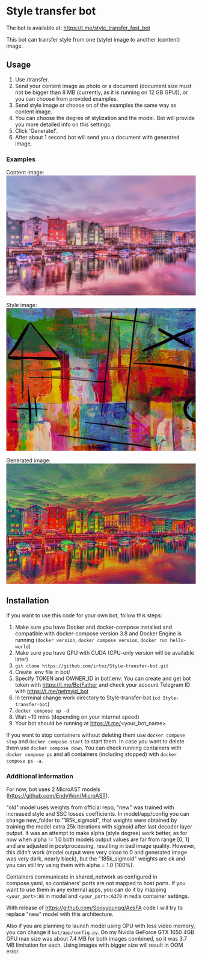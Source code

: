 # Style transfer bot
 
The bot is available at: https://t.me/style_transfer_fast_bot

This bot can transfer style from one (style) image to another (content) image.

## Usage
1. Use /transfer.
2. Send your content image as photo or a document (document size must not be bigger than 8 MB (currently, as it is running on 12 GB GPU)), or you can choose from provided examples.
3. Send style image or choose on of the examples the same way as content image.
4. You can choose the degree of stylization and the model. Bot will provide you more detailed info on this settings.
5. Click 'Generate!'.
6. After about 1 second bot will send you a document with generated image.

### Examples
Content image: ![Town by a river](bot/app/examples/content/river_town.jpg)

Style image: ![Abstart art](bot/app/examples/style/hz_che_eto.jpg)

Generated image: ![Generated](<generated examples/example1.jpg>)

## Installation
If you want to use this code for your own bot, follow this steps:
1. Make sure you have Docker and docker-compose installed and compatible with docker-compose version 3.8 and Docker Engine is running (`docker version`, `docker compose version`, `docker run hello-world`)
2. Make sure you have GPU with CUDA (CPU-only version will be available later)
3. `git clone https://github.com/irtez/Style-transfer-bot.git`
4. Create .env file in bot/
5. Specify TOKEN and OWNER_ID in bot/.env. You can create and get bot token with https://t.me/BotFather and check your account Telegram ID with https://t.me/getmyid_bot
6. In terminal change work directory to Style-transfer-bot (`cd Style-transfer-bot`)
7. `docker compose up -d`
8. Wait ~10 mins (depending on your internet speed)
9. Your bot should be running at https://t.me/<your_bot_name>

If you want to stop containers without deleting them use `docker compose stop` and `docker compose start` to start them. In case you want to delete them use `docker compose down`. You can check running containers with `docker compose ps` and all containers (including stopped) with `docker compose ps -a`.

### Additional information
For now, bot uses 2 MicroAST models (https://github.com/EndyWon/MicroAST).

"old" model uses weights from official repo, "new" was trained with increased style and SSC losses coefficients.
In model/app/config you can change new_folder to "185k_sigmoid", that weights were obtained by training the model extra 25k iterations with sigmoid after last decoder layer output. It was an attempt to make alpha (style degree) work better, as for now when alpha != 1.0 both models output values are far from range [0, 1] and are adjusted in postprocessing, resulting in bad image quality. However, this didn't work (model output were very close to 0 and generated image was very dark, nearly black), but the "185k_sigmoid" weights are ok and you can still try using them with alpha = 1.0 (100%).
 
Containers communicate in shared_network as configured in compose.yaml, so containers' ports are not mapped to host ports. If you want to use them in any external apps, you can do it by mapping `<your_port>:80` in model and `<your_port>:6379` in redis container settings.

With release of https://github.com/Sooyyoungg/AesFA code I will try to replace "new" model with this architecture.

Also if you are planning to launch model using GPU with less video memory, you can change it `bot/app/config.py`. On my Nvidia GeForce GTX 1650 4GB GPU max size was about 7.4 MB for both images combined, so it was 3.7 MB limitation for each. Using images with bigger size will result in OOM error. 
